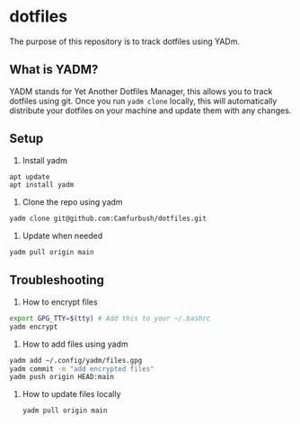 # dotfiles

The purpose of this repository is to track dotfiles using YADm.

## What is YADM?

YADM stands for Yet Another Dotfiles Manager, this allows you to track dotfiles using git. Once you run `yadm clone` locally, this will automatically distribute your dotfiles on your machine and update them with any changes.

## Setup

1. Install yadm

  ```sh
  apt update
  apt install yadm
  ```

1. Clone the repo using yadm

  ```sh
  yadm clone git@github.com:Camfurbush/dotfiles.git
  ```

1. Update when needed

  ```sh
  yadm pull origin main
  ```

## Troubleshooting

1. How to encrypt files

  ```sh
  export GPG_TTY=$(tty) # Add this to your ~/.bashrc
  yadm encrypt
  ```

1. How to add files using yadm

  ```sh
  yadm add ~/.config/yadm/files.gpg
  yadm commit -m "add encrypted files"
  yadm push origin HEAD:main
  ```

1. How to update files locally

   ```sh
   yadm pull origin main
   ```
